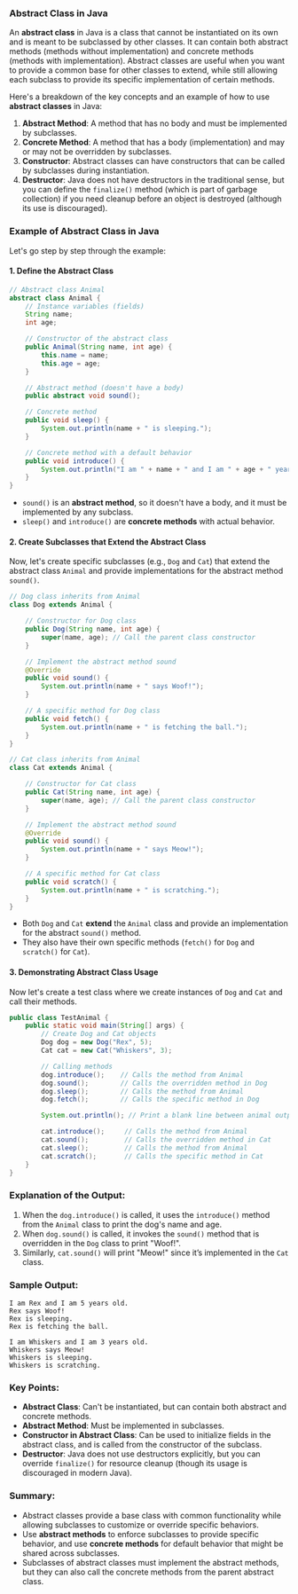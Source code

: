 ### **Abstract Class in Java**

An **abstract class** in Java is a class that cannot be instantiated on its own and is meant to be subclassed by other classes. It can contain both abstract methods (methods without implementation) and concrete methods (methods with implementation). Abstract classes are useful when you want to provide a common base for other classes to extend, while still allowing each subclass to provide its specific implementation of certain methods.

Here's a breakdown of the key concepts and an example of how to use **abstract classes** in Java:

1. **Abstract Method**: A method that has no body and must be implemented by subclasses.
2. **Concrete Method**: A method that has a body (implementation) and may or may not be overridden by subclasses.
3. **Constructor**: Abstract classes can have constructors that can be called by subclasses during instantiation.
4. **Destructor**: Java does not have destructors in the traditional sense, but you can define the `finalize()` method (which is part of garbage collection) if you need cleanup before an object is destroyed (although its use is discouraged).

### **Example of Abstract Class in Java**

Let's go step by step through the example:

#### **1. Define the Abstract Class**

```java
// Abstract class Animal
abstract class Animal {
    // Instance variables (fields)
    String name;
    int age;

    // Constructor of the abstract class
    public Animal(String name, int age) {
        this.name = name;
        this.age = age;
    }

    // Abstract method (doesn't have a body)
    public abstract void sound();

    // Concrete method
    public void sleep() {
        System.out.println(name + " is sleeping.");
    }

    // Concrete method with a default behavior
    public void introduce() {
        System.out.println("I am " + name + " and I am " + age + " years old.");
    }
}
```

- `sound()` is an **abstract method**, so it doesn't have a body, and it must be implemented by any subclass.
- `sleep()` and `introduce()` are **concrete methods** with actual behavior.

#### **2. Create Subclasses that Extend the Abstract Class**

Now, let's create specific subclasses (e.g., `Dog` and `Cat`) that extend the abstract class `Animal` and provide implementations for the abstract method `sound()`.

```java
// Dog class inherits from Animal
class Dog extends Animal {

    // Constructor for Dog class
    public Dog(String name, int age) {
        super(name, age); // Call the parent class constructor
    }

    // Implement the abstract method sound
    @Override
    public void sound() {
        System.out.println(name + " says Woof!");
    }

    // A specific method for Dog class
    public void fetch() {
        System.out.println(name + " is fetching the ball.");
    }
}

// Cat class inherits from Animal
class Cat extends Animal {

    // Constructor for Cat class
    public Cat(String name, int age) {
        super(name, age); // Call the parent class constructor
    }

    // Implement the abstract method sound
    @Override
    public void sound() {
        System.out.println(name + " says Meow!");
    }

    // A specific method for Cat class
    public void scratch() {
        System.out.println(name + " is scratching.");
    }
}
```

- Both `Dog` and `Cat` **extend** the `Animal` class and provide an implementation for the abstract `sound()` method.
- They also have their own specific methods (`fetch()` for `Dog` and `scratch()` for `Cat`).

#### **3. Demonstrating Abstract Class Usage**

Now let's create a test class where we create instances of `Dog` and `Cat` and call their methods.

```java
public class TestAnimal {
    public static void main(String[] args) {
        // Create Dog and Cat objects
        Dog dog = new Dog("Rex", 5);
        Cat cat = new Cat("Whiskers", 3);

        // Calling methods
        dog.introduce();    // Calls the method from Animal
        dog.sound();        // Calls the overridden method in Dog
        dog.sleep();        // Calls the method from Animal
        dog.fetch();        // Calls the specific method in Dog

        System.out.println(); // Print a blank line between animal outputs

        cat.introduce();     // Calls the method from Animal
        cat.sound();         // Calls the overridden method in Cat
        cat.sleep();         // Calls the method from Animal
        cat.scratch();       // Calls the specific method in Cat
    }
}
```

### **Explanation of the Output:**

1. When the `dog.introduce()` is called, it uses the `introduce()` method from the `Animal` class to print the dog's name and age.
2. When `dog.sound()` is called, it invokes the `sound()` method that is overridden in the `Dog` class to print "Woof!".
3. Similarly, `cat.sound()` will print "Meow!" since it’s implemented in the `Cat` class.

### **Sample Output:**
```plaintext
I am Rex and I am 5 years old.
Rex says Woof!
Rex is sleeping.
Rex is fetching the ball.

I am Whiskers and I am 3 years old.
Whiskers says Meow!
Whiskers is sleeping.
Whiskers is scratching.
```

### **Key Points:**
- **Abstract Class**: Can't be instantiated, but can contain both abstract and concrete methods.
- **Abstract Method**: Must be implemented in subclasses.
- **Constructor in Abstract Class**: Can be used to initialize fields in the abstract class, and is called from the constructor of the subclass.
- **Destructor**: Java does not use destructors explicitly, but you can override `finalize()` for resource cleanup (though its usage is discouraged in modern Java).

### **Summary:**
- Abstract classes provide a base class with common functionality while allowing subclasses to customize or override specific behaviors.
- Use **abstract methods** to enforce subclasses to provide specific behavior, and use **concrete methods** for default behavior that might be shared across subclasses.
- Subclasses of abstract classes must implement the abstract methods, but they can also call the concrete methods from the parent abstract class.
